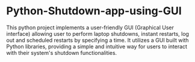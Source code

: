 # Python-Shutdown-app-using-GUI
This python project implements a user-friendly GUI (Graphical User interface) allowing user to perform laptop shutdowns, instant restarts, log out and scheduled restarts by specifying a time. It utilizes a GUI built with Python libraries, providing a simple and intuitive way for users to interact with their system's shutdown functionalities.
